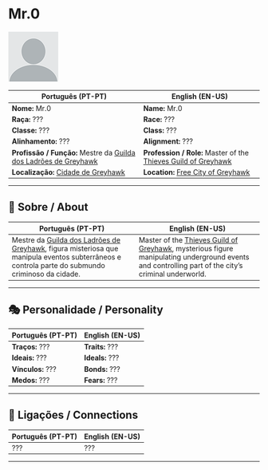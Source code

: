 # Mr.0

![Mr.0](docs/assets/npc/npc_blank.png)

| **Português (PT-PT)** | **English (EN-US)** |
| --------------------- | ------------------- |
| **Nome:** Mr.0 | **Name:** Mr.0 |
| **Raça:** ??? | **Race:** ??? |
| **Classe:** ??? | **Class:** ??? |
| **Alinhamento:** ??? | **Alignment:** ??? |
| **Profissão / Função:** Mestre da [Guilda dos Ladrões de Greyhawk](guild_of_thieves.md) | **Profession / Role:** Master of the [Thieves Guild of Greyhawk](guild_of_thieves.md) |
| **Localização:** [Cidade de Greyhawk](cidade_de_greyhawk.md) | **Location:** [Free City of Greyhawk](cidade_de_greyhawk.md) |

---

## 📖 Sobre / About

| **Português (PT-PT)** | **English (EN-US)** |
| --------------------- | ------------------- |
| Mestre da [Guilda dos Ladrões de Greyhawk](guild_of_thieves.md), figura misteriosa que manipula eventos subterrâneos e controla parte do submundo criminoso da cidade. | Master of the [Thieves Guild of Greyhawk](guild_of_thieves.md), mysterious figure manipulating underground events and controlling part of the city’s criminal underworld. |

---

## 🎭 Personalidade / Personality

| **Português (PT-PT)** | **English (EN-US)** |
| --------------------- | ------------------- |
| **Traços:** ??? | **Traits:** ??? |
| **Ideais:** ??? | **Ideals:** ??? |
| **Vínculos:** ??? | **Bonds:** ??? |
| **Medos:** ??? | **Fears:** ??? |

---

## 🔗 Ligações / Connections

| **Português (PT-PT)** | **English (EN-US)** |
| --------------------- | ------------------- |
| ??? | ??? |

---

